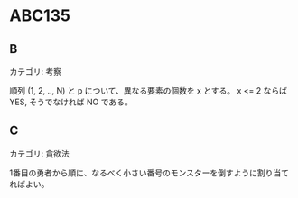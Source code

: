 # ABC135

## B
カテゴリ: 考察

順列 (1, 2, .., N) と p について、異なる要素の個数を x とする。
x <= 2 ならば YES, そうでなければ NO である。

## C
カテゴリ: 貪欲法

1番目の勇者から順に、なるべく小さい番号のモンスターを倒すように割り当てればよい。
